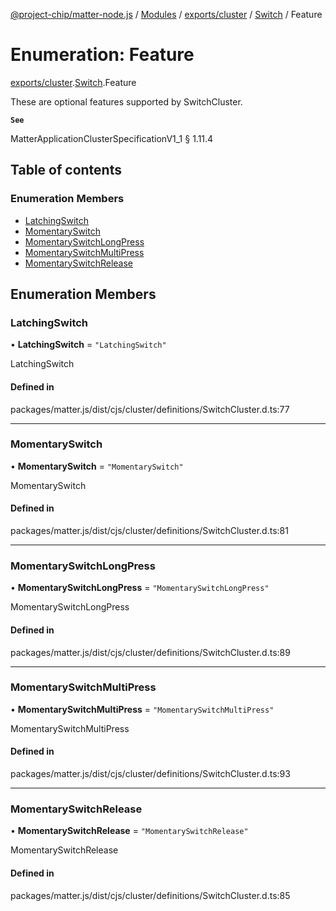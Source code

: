 [@project-chip/matter-node.js](../README.md) / [Modules](../modules.md) / [exports/cluster](../modules/exports_cluster.md) / [Switch](../modules/exports_cluster.Switch.md) / Feature

# Enumeration: Feature

[exports/cluster](../modules/exports_cluster.md).[Switch](../modules/exports_cluster.Switch.md).Feature

These are optional features supported by SwitchCluster.

**`See`**

MatterApplicationClusterSpecificationV1_1 § 1.11.4

## Table of contents

### Enumeration Members

- [LatchingSwitch](exports_cluster.Switch.Feature.md#latchingswitch)
- [MomentarySwitch](exports_cluster.Switch.Feature.md#momentaryswitch)
- [MomentarySwitchLongPress](exports_cluster.Switch.Feature.md#momentaryswitchlongpress)
- [MomentarySwitchMultiPress](exports_cluster.Switch.Feature.md#momentaryswitchmultipress)
- [MomentarySwitchRelease](exports_cluster.Switch.Feature.md#momentaryswitchrelease)

## Enumeration Members

### LatchingSwitch

• **LatchingSwitch** = ``"LatchingSwitch"``

LatchingSwitch

#### Defined in

packages/matter.js/dist/cjs/cluster/definitions/SwitchCluster.d.ts:77

___

### MomentarySwitch

• **MomentarySwitch** = ``"MomentarySwitch"``

MomentarySwitch

#### Defined in

packages/matter.js/dist/cjs/cluster/definitions/SwitchCluster.d.ts:81

___

### MomentarySwitchLongPress

• **MomentarySwitchLongPress** = ``"MomentarySwitchLongPress"``

MomentarySwitchLongPress

#### Defined in

packages/matter.js/dist/cjs/cluster/definitions/SwitchCluster.d.ts:89

___

### MomentarySwitchMultiPress

• **MomentarySwitchMultiPress** = ``"MomentarySwitchMultiPress"``

MomentarySwitchMultiPress

#### Defined in

packages/matter.js/dist/cjs/cluster/definitions/SwitchCluster.d.ts:93

___

### MomentarySwitchRelease

• **MomentarySwitchRelease** = ``"MomentarySwitchRelease"``

MomentarySwitchRelease

#### Defined in

packages/matter.js/dist/cjs/cluster/definitions/SwitchCluster.d.ts:85
